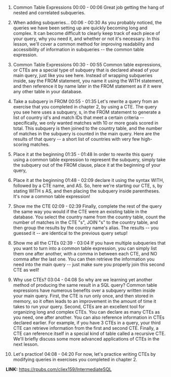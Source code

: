1. Common Table Expressions
00:00 - 00:06
Great job getting the hang of nested and correlated subqueries.

2. When adding subqueries...
00:06 - 00:30
As you probably noticed, the queries we have been setting up are quickly becoming long and complex. It can become difficult to clearly keep track of each piece of your query, why you need it, and whether or not it's necessary. In this lesson, we'll cover a common method for improving readability and accessibility of information in subqueries -- the common table expression.

3. Common Table Expressions
00:30 - 00:55
Common table expressions, or CTEs are a special type of subquery that is declared ahead of your main query, just like you see here. Instead of wrapping subqueries inside, say the FROM statement, you name it using the WITH statement, and then reference it by name later in the FROM statement as if it were any other table in your database.

4. Take a subquery in FROM
00:55 - 01:35
Let's rewrite a query from an exercise that you completed in chapter 2, by using a CTE. The query you see here uses a subquery, s, in the FROM statement to generate a list of country id's and match IDs that meet a certain criteria -- specifically, we only wanted matches with 10 or more goals scored in total. This subquery is then joined to the country table, and the number of matches in the subquery is counted in the main query. Here are the results of that query -- a short list of countries with very few high-scoring matches.

5. Place it at the beginning
01:35 - 01:48
In order to rewrite this query using a common table expression to represent the subquery, simply take the subquery out of the FROM clause, place it at the beginning of your query,

6. Place it at the beginning
01:48 - 02:09
declare it using the syntax WITH, followed by a CTE name, and AS. So, here we're starting our CTE, s, by stating WITH s AS, and then placing the subquery inside parentheses. It's now a common table expression!

7. Show me the CTE
02:09 - 02:39
Finally, complete the rest of the query the same way you would if the CTE were an existing table in the database. You select the country name from the country table, count the number of matches in the CTE "s", JOIN "s" to the country table, and then group the results by the country name's alias. The results -- you guessed it -- are identical to the previous query setup!

8. Show me all the CTEs
02:39 - 03:04
If you have multiple subqueries that you want to turn into a common table expression, you can simply list them one after another, with a comma in between each CTE, and NO comma after the last one. You can then retrieve the information you need into the main query -- just make sure you properly join this second CTE as well!

9. Why use CTEs?
03:04 - 04:08
So why are we learning yet another method of producing the same result in a SQL query? Common table expressions have numerous benefits over a subquery written inside your main query. First, the CTE is run only once, and then stored in memory, so it often leads to an improvement in the amount of time it takes to run your query. Second, CTEs are an excellent tool for organizing long and complex CTEs. You can declare as many CTEs as you need, one after another. You can also reference information in CTEs declared earlier. For example, if you have 3 CTEs in a query, your third CTE can retrieve information from the first and second CTE. Finally, a CTE can reference itself in a special kind of table called a recursive CTE. We'll briefly discuss some more advanced applications of CTEs in the next lesson.

10. Let's practice!
04:08 - 04:20
For now, let's practice writing CTEs by modifying queries in exercises you completed in chapter 2.

**LINK:** https://rpubs.com/cliex159/IntermediateSQL
